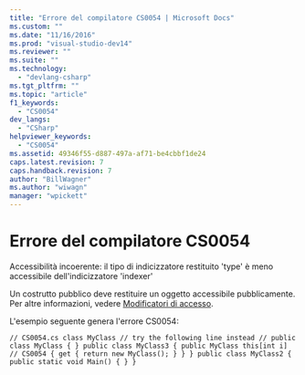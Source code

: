```yaml
---
title: "Errore del compilatore CS0054 | Microsoft Docs"
ms.custom: ""
ms.date: "11/16/2016"
ms.prod: "visual-studio-dev14"
ms.reviewer: ""
ms.suite: ""
ms.technology: 
  - "devlang-csharp"
ms.tgt_pltfrm: ""
ms.topic: "article"
f1_keywords: 
  - "CS0054"
dev_langs: 
  - "CSharp"
helpviewer_keywords: 
  - "CS0054"
ms.assetid: 49346f55-d887-497a-af71-be4cbbf1de24
caps.latest.revision: 7
caps.handback.revision: 7
author: "BillWagner"
ms.author: "wiwagn"
manager: "wpickett"
---
```

# Errore del compilatore CS0054
Accessibilità incoerente: il tipo di indicizzatore restituito 'type' è meno accessibile dell'indicizzatore 'indexer'  
  
 Un costrutto pubblico deve restituire un oggetto accessibile pubblicamente. Per altre informazioni, vedere [Modificatori di accesso](/dotnet/csharp/programming-guide/classes-and-structs/access-modifiers).  
  
 L'esempio seguente genera l'errore CS0054:  
  
```  
// CS0054.cs class MyClass // try the following line instead // public class MyClass { } public class MyClass3 { public MyClass this[int i]   // CS0054 { get { return new MyClass(); } } } public class MyClass2 { public static void Main() { } }  
```